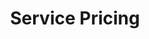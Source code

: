---
title: "Service Pricing"
subtitle: ""
# meta description
description: "HongSheng Tech Service Pricing"
draft: false

basic:
  name : "Basic Plan"
  price: "$149"
  price_per : "Starting from"
  info : "Suitable for Small Businesses"
  services:
    - "Graphic Design Service"
    - "Brand Design Service"
    - "Advertising Production Service"
  button:
    enable : true
    label : "Contact Now"
    link : "contact/"

professional:
  name : "Professional Plan"
  price: "$449"
  price_per : "Starting from"
  info : "Suitable for Medium Businesses"
  services:
    - "Graphic Design Service"
    - "Brand Design Service"
    - "Advertising Production Service"
    - "Website Development Service"
    - "Technical Development Service"
  button:
    enable : true
    label : "Contact Now"
    link : "contact/"

business:
  name : "Enterprise Plan"
  price: "$749"
  price_per : "Starting from"
  info : "Suitable for Large Businesses"
  services:
    - "Complete Brand Planning"
    - "Full Design Service"
    - "Custom Development Service"
  button:
    enable : true
    label : "Contact Now"
    link : "contact/"
---